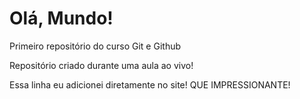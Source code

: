 # Olá, Mundo!
 Primeiro repositório do curso Git e Github

Repositório criado durante uma aula ao vivo!

Essa linha eu adicionei diretamente no site! QUE IMPRESSIONANTE!